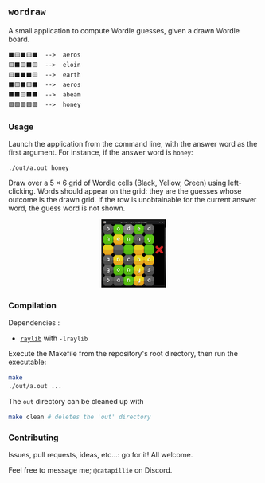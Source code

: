 ## `wordraw`

A small application to compute Wordle guesses, given a drawn Wordle board.

```
⬛🟨⬛🟨⬛  -->  aeros
🟨⬛🟨⬛🟨  -->  eloin
🟨⬛⬛⬛🟨  -->  earth
⬛🟨⬛🟨⬛  -->  aeros
⬛⬛🟨⬛⬛  -->  abeam
🟩🟩🟩🟩🟩  -->  honey
```

### Usage

Launch the application from the command line, with the answer word as the first argument. For instance, if the answer word is `honey`:
```
./out/a.out honey
```

Draw over a 5 × 6 grid of Wordle cells (Black, Yellow, Green) using left-clicking. Words should appear on the grid: they are the guesses whose outcome is the drawn grid. If the row is unobtainable for the current answer word, the guess word is not shown.

<center>
    <img src="./preview/honey.png" width=130/>
</center>

### Compilation

Dependencies :
- [`raylib`](https://www.raylib.com/) with `-lraylib`

Execute the Makefile from the repository's root directory, then run the executable:
```sh
make
./out/a.out ...
```

The `out` directory can be cleaned up with
```sh
make clean # deletes the 'out' directory
```

### Contributing
Issues, pull requests, ideas, etc...: go for it! All welcome.

Feel free to message me; `@catapillie` on Discord.
